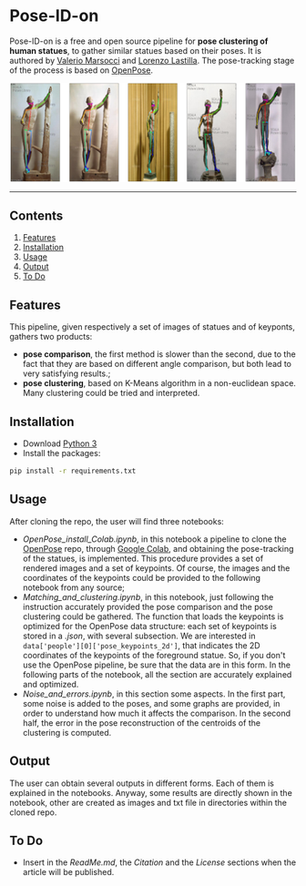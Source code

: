 # Pose-ID-on
[<div align="center"><img src=".github/Logo.png", width="300"></div>]: <>
Pose-ID-on is a free and open source pipeline for **pose clustering of human statues**, to gather similar statues based on their poses. It is authored by [Valerio Marsocci](https://github.com/VMarsocci) and [Lorenzo Lastilla](https://github.com/L9L4). The pose-tracking stage of the process is based on [OpenPose](https://github.com/CMU-Perceptual-Computing-Lab/openpose).

<div align="center"><img src="images/example.png", width="700"></div>

-----------------

## Contents
1. [Features](#features)
2. [Installation](#installation)
4. [Usage](#usage)
5. [Output](#output)
6. [To Do](#to-do)

## Features

This pipeline, given respectively a set of images of statues and of keyponts, gathers two products:
- **pose comparison**, the first method is slower than the second, due to the fact that they are based on different angle comparison, but both lead to very satisfying results.;
- **pose clustering**, based on K-Means algorithm in a non-euclidean space. Many clustering could be tried and interpreted.


## Installation

- Download [Python 3](https://www.python.org/)
- Install the packages:
```bash
pip install -r requirements.txt
```


## Usage

After cloning the repo, the user will find three notebooks:
- *OpenPose_install_Colab.ipynb*, in this notebook a pipeline to clone the [OpenPose](https://github.com/CMU-Perceptual-Computing-Lab/openpose) repo, through [Google Colab](https://colab.research.google.com/notebooks/intro.ipynb), and obtaining the pose-tracking of the statues, is implemented. This procedure provides a set of rendered images and a set of keypoints. Of course, the images and the coordinates of the keypoints could be provided to the following notebook from any source;
- *Matching_and_clustering.ipynb*, in this notebook, just following the instruction accurately provided the pose comparison and the pose clustering could be gathered. The function that loads the keypoints is optimized for the OpenPose data structure: each set of keypoints is stored in a *.json*, with several subsection. We are interested in ```data['people'][0]['pose_keypoints_2d']```, that indicates the 2D coordinates of the keypoints of the foreground statue. So, if you don't use the OpenPose pipeline, be sure that the data are in this form.
In the following parts of the notebook, all the section are accurately explained and optimized.
- *Noise_and_errors.ipynb*, in this section some aspects. In the first part, some noise is added to the poses, and some graphs are provided, in order to understand how much it affects the comparison. In the second half, the error in the pose reconstruction of the centroids of the clustering is computed.

## Output

The user can obtain several outputs in different forms. Each of them is explained in the notebooks. Anyway, some results are directly shown in the notebook, other are created as images and txt file in directories within the cloned repo.

## To Do

- Insert in the *ReadMe.md*, the *Citation* and the *License* sections when the article will be published.

